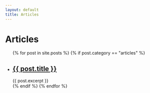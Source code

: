 ```yaml
---
layout: default
title: Articles
---
```


# Articles

<ul class="no-bullets">
    {% for post in site.posts %}
    {% if post.category == "articles" %}
    <li>
        <h2><a href="{{ post.url }}">{{ post.title }}</a></h2>
        {{ post.excerpt }}
    </li>
    {% endif %}
    {% endfor %}
</ul>